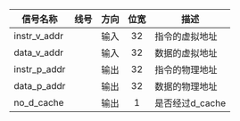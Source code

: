 | 信号名称     | 线号 | 方向 | 位宽 | 描述            |
| ------------ | :--: | :--: | :--: | --------------- |
| instr_v_addr |      | 输入 |  32  | 指令的虚拟地址  |
| data_v_addr  |      | 输入 |  32  | 数据的虚拟地址  |
| instr_p_addr |      | 输出 |  32  | 指令的物理地址  |
| data_p_addr  |      | 输出 |  32  | 数据的物理地址  |
| no_d_cache   |      | 输出 |  1   | 是否经过d_cache |

